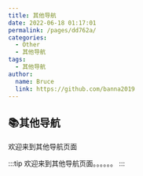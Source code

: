 ```yaml
---
title: 其他导航
date: 2022-06-18 01:17:01
permalink: /pages/dd762a/
categories:
  - Other
  - 其他导航
tags:
  - 其他导航
author: 
  name: Bruce
  link: https://github.com/banna2019
---
```


## 📚其他导航
欢迎来到其他导航页面

:::tip
欢迎来到其他导航页面。。。。。。
:::